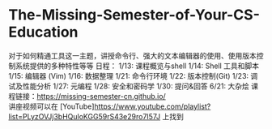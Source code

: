 # The-Missing-Semester-of-Your-CS-Education
对于如何精通工具这一主题，讲授命令行、强大的文本编辑器的使用、使用版本控制系统提供的多种特性等等
日程：
  1/13: 课程概览与shell
  1/14: Shell 工具和脚本
  1/15: 编辑器 (Vim)
  1/16: 数据整理
  1/21: 命令行环境
  1/22: 版本控制(Git)
  1/23: 调试及性能分析
  1/27: 元编程
  1/28: 安全和密码学
  1/30: 提问&回答
  6/21: 大杂烩
课程链接：https://missing-semester-cn.github.io/  
讲座视频可以在 [YouTube]https://www.youtube.com/playlist?list=PLyzOVJj3bHQuloKGG59rS43e29ro7I57J 上找到
